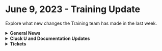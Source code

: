 # June 9, 2023 - Training Update

Explore what new changes the Training team has made in the last week.

<details>

<summary><strong>General News</strong></summary>

* Updates to the Getting Started Section of Documentation is coming soon:
  * New videos on identifying and scoping out business process automation
* Rewst 105 to be scheduled soon

</details>

<details>

<summary><strong>Cluck U and Documentation Updates</strong></summary>

* [Ingram Micro Cloud Integration](../../../documentation/integrations/licensing/ingram-micro/ingram-micro-integration-setup.md) Doc added
* [New Prebuilt Automations](https://github.com/RewstApp/gitbook/blob/main/gitbook/external_docs/updates/cs-and-training-updates/broken-reference/README.md) section in rewst.help
  * Incoming Crate and Workflow Docs incoming
* Company filter information added to Datto page
* Added initial least privledged access information for:
  * Pax8
  * ITGlue
  * Connectwise Automate
* Open Mic - June 2nd Video and Page Added
* Bugfixes:
  * Fixed outdated workflow name in Connectwise Pod Documentation
  * Updated formatting in the Conditional Access Best Practices Documentation

</details>

<details>

<summary><strong>Tickets</strong></summary>

With the ROC now using Halo for their ticketing system, this is when you should find a ticket created for you!

* [ ] A discussion with a ROC engineer that doesn't result in a fix on first discussion
* [ ] If you have a call to troubleshoot, create workflows or other ROC work
* [ ] For all onboarding or expansion work
* [ ] If a call results in a new workflow idea or request

If you'd like to manually create a ticket yourself, review the "Rewst Support" section at the bottom of this page.

</details>
